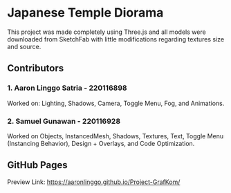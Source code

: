 # Japanese Temple Diorama
This project was made completely using Three.js and all models were downloaded from SketchFab with little modifications regarding textures size and source.

## Contributors
### 1. Aaron Linggo Satria - 220116898
Worked on: Lighting, Shadows, Camera, Toggle Menu, Fog, and Animations.

### 2. Samuel Gunawan - 220116928
Worked on Objects, InstancedMesh, Shadows, Textures, Text, Toggle Menu (Instancing Behavior), Design + Overlays, and Code Optimization.

## GitHub Pages
Preview Link: https://aaronlinggo.github.io/Project-GrafKom/
